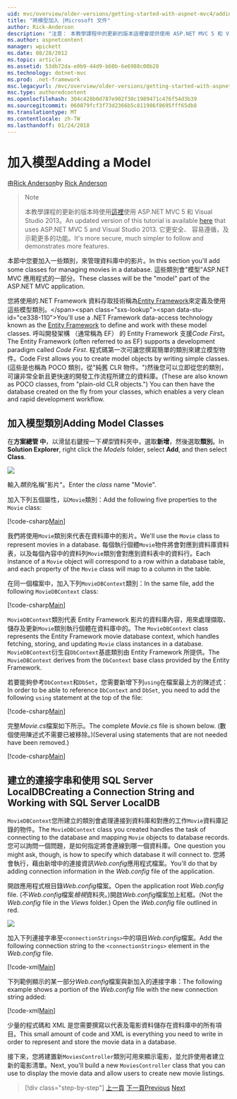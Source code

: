 ```yaml
---
uid: mvc/overview/older-versions/getting-started-with-aspnet-mvc4/adding-a-model
title: "將模型加入 |Microsoft 文件"
author: Rick-Anderson
description: "注意： 本教學課程中的更新的版本這裡會提供使用 ASP.NET MVC 5 和 Visual Studio 2013。 這是更安全、 容易遵循，以及示範..."
ms.author: aspnetcontent
manager: wpickett
ms.date: 08/28/2012
ms.topic: article
ms.assetid: 53db72da-e0b9-44d9-b60b-6e6988c00b28
ms.technology: dotnet-mvc
ms.prod: .net-framework
msc.legacyurl: /mvc/overview/older-versions/getting-started-with-aspnet-mvc4/adding-a-model
msc.type: authoredcontent
ms.openlocfilehash: 304c428b0d787e902f30c1989471c476f54d3b39
ms.sourcegitcommit: 060879fcf3f73d2366b5c811986f8695fff65db8
ms.translationtype: MT
ms.contentlocale: zh-TW
ms.lasthandoff: 01/24/2018
---
```

<a name="adding-a-model"></a><span data-ttu-id="ce338-104">加入模型</span><span class="sxs-lookup"><span data-stu-id="ce338-104">Adding a Model</span></span>
====================
<span data-ttu-id="ce338-105">由[Rick Anderson](https://github.com/Rick-Anderson)</span><span class="sxs-lookup"><span data-stu-id="ce338-105">by [Rick Anderson](https://github.com/Rick-Anderson)</span></span>

> > [!NOTE]
> > <span data-ttu-id="ce338-106">本教學課程的更新的版本時使用[這裡](../../getting-started/introduction/getting-started.md)使用 ASP.NET MVC 5 和 Visual Studio 2013。</span><span class="sxs-lookup"><span data-stu-id="ce338-106">An updated version of this tutorial is available [here](../../getting-started/introduction/getting-started.md) that uses ASP.NET MVC 5 and Visual Studio 2013.</span></span> <span data-ttu-id="ce338-107">它更安全、 容易遵循，及示範更多的功能。</span><span class="sxs-lookup"><span data-stu-id="ce338-107">It's more secure, much simpler to follow and demonstrates more features.</span></span>


<span data-ttu-id="ce338-108">本節中您要加入一些類別，來管理資料庫中的影片。</span><span class="sxs-lookup"><span data-stu-id="ce338-108">In this section you'll add some classes for managing movies in a database.</span></span> <span data-ttu-id="ce338-109">這些類別會&quot;模型&quot;ASP.NET MVC 應用程式的一部分。</span><span class="sxs-lookup"><span data-stu-id="ce338-109">These classes will be the &quot;model&quot; part of the ASP.NET MVC application.</span></span>

<span data-ttu-id="ce338-110">您將使用的.NET Framework 資料存取技術稱為[Entity Framework](https://msdn.microsoft.com/library/bb399572(VS.110).aspx)來定義及使用這些模型類別。</span><span class="sxs-lookup"><span data-stu-id="ce338-110">You'll use a .NET Framework data-access technology known as the [Entity Framework](https://msdn.microsoft.com/library/bb399572(VS.110).aspx) to define and work with these model classes.</span></span> <span data-ttu-id="ce338-111">呼叫開發架構 （通常稱為 EF） 的 Entity Framework 支援*Code First*。</span><span class="sxs-lookup"><span data-stu-id="ce338-111">The Entity Framework (often referred to as EF) supports a development paradigm called *Code First*.</span></span> <span data-ttu-id="ce338-112">程式碼第一次可讓您撰寫簡單的類別來建立模型物件。</span><span class="sxs-lookup"><span data-stu-id="ce338-112">Code First allows you to create model objects by writing simple classes.</span></span> <span data-ttu-id="ce338-113">(這些是也稱為 POCO 類別，從&quot;純舊 CLR 物件。&quot;)然後您可以立即從您的類別，可讓非常全新且更快速的開發工作流程所建立的資料庫。</span><span class="sxs-lookup"><span data-stu-id="ce338-113">(These are also known as POCO classes, from &quot;plain-old CLR objects.&quot;) You can then have the database created on the fly from your classes, which enables a very clean and rapid development workflow.</span></span>

## <a name="adding-model-classes"></a><span data-ttu-id="ce338-114">加入模型類別</span><span class="sxs-lookup"><span data-stu-id="ce338-114">Adding Model Classes</span></span>

<span data-ttu-id="ce338-115">在**方案總管 中**，以滑鼠右鍵按一下*模型*資料夾中，選取**新增**，然後選取**類別**。</span><span class="sxs-lookup"><span data-stu-id="ce338-115">In **Solution Explorer**, right click the *Models* folder, select **Add**, and then select **Class**.</span></span>

![](adding-a-model/_static/image1.png)

<span data-ttu-id="ce338-116">輸入*類別*名稱&quot;影片&quot;。</span><span class="sxs-lookup"><span data-stu-id="ce338-116">Enter the *class* name &quot;Movie&quot;.</span></span>

<span data-ttu-id="ce338-117">加入下列五個屬性，以`Movie`類別：</span><span class="sxs-lookup"><span data-stu-id="ce338-117">Add the following five properties to the `Movie` class:</span></span>

[!code-csharp[Main](adding-a-model/samples/sample1.cs)]

<span data-ttu-id="ce338-118">我們將使用`Movie`類別來代表在資料庫中的影片。</span><span class="sxs-lookup"><span data-stu-id="ce338-118">We'll use the `Movie` class to represent movies in a database.</span></span> <span data-ttu-id="ce338-119">每個執行個體`Movie`物件將會對應到資料庫資料表，以及每個內容中的資料列`Movie`類別會對應到資料表中的資料行。</span><span class="sxs-lookup"><span data-stu-id="ce338-119">Each instance of a `Movie` object will correspond to a row within a database table, and each property of the `Movie` class will map to a column in the table.</span></span>

<span data-ttu-id="ce338-120">在同一個檔案中，加入下列`MovieDBContext`類別：</span><span class="sxs-lookup"><span data-stu-id="ce338-120">In the same file, add the following `MovieDBContext` class:</span></span>

[!code-csharp[Main](adding-a-model/samples/sample2.cs)]

<span data-ttu-id="ce338-121">`MovieDBContext`類別代表 Entity Framework 影片的資料庫內容，用來處理擷取、 儲存及更新`Movie`類別執行個體在資料庫中的。</span><span class="sxs-lookup"><span data-stu-id="ce338-121">The `MovieDBContext` class represents the Entity Framework movie database context, which handles fetching, storing, and updating `Movie` class instances in a database.</span></span> <span data-ttu-id="ce338-122">`MovieDBContext`衍生自`DbContext`基底類別由 Entity Framework 所提供。</span><span class="sxs-lookup"><span data-stu-id="ce338-122">The `MovieDBContext` derives from the `DbContext` base class provided by the Entity Framework.</span></span>

<span data-ttu-id="ce338-123">若要能夠參考`DbContext`和`DbSet`，您需要新增下列`using`在檔案最上方的陳述式：</span><span class="sxs-lookup"><span data-stu-id="ce338-123">In order to be able to reference `DbContext` and `DbSet`, you need to add the following `using` statement at the top of the file:</span></span>

[!code-csharp[Main](adding-a-model/samples/sample3.cs)]

<span data-ttu-id="ce338-124">完整*Movie.cs*檔案如下所示。</span><span class="sxs-lookup"><span data-stu-id="ce338-124">The complete *Movie.cs* file is shown below.</span></span> <span data-ttu-id="ce338-125">(數個使用陳述式不需要已被移除。)</span><span class="sxs-lookup"><span data-stu-id="ce338-125">(Several using statements that are not needed have been removed.)</span></span>

[!code-csharp[Main](adding-a-model/samples/sample4.cs)]

## <a name="creating-a-connection-string-and-working-with-sql-server-localdb"></a><span data-ttu-id="ce338-126">建立的連接字串和使用 SQL Server LocalDB</span><span class="sxs-lookup"><span data-stu-id="ce338-126">Creating a Connection String and Working with SQL Server LocalDB</span></span>

<span data-ttu-id="ce338-127">`MovieDBContext`您所建立的類別會處理連接到資料庫和對應的工作`Movie`資料庫記錄的物件。</span><span class="sxs-lookup"><span data-stu-id="ce338-127">The `MovieDBContext` class you created handles the task of connecting to the database and mapping `Movie` objects to database records.</span></span> <span data-ttu-id="ce338-128">您可以詢問一個問題，是如何指定將會連線到哪一個資料庫。</span><span class="sxs-lookup"><span data-stu-id="ce338-128">One question you might ask, though, is how to specify which database it will connect to.</span></span> <span data-ttu-id="ce338-129">您將會執行，藉由新增中的連接資訊*Web.config*應用程式檔案。</span><span class="sxs-lookup"><span data-stu-id="ce338-129">You'll do that by adding connection information in the *Web.config* file of the application.</span></span>

<span data-ttu-id="ce338-130">開啟應用程式根目錄*Web.config*檔案。</span><span class="sxs-lookup"><span data-stu-id="ce338-130">Open the application root *Web.config* file.</span></span> <span data-ttu-id="ce338-131">(不*Web.config*檔案*檢視*資料夾。)開啟*Web.config*檔案加上紅框。</span><span class="sxs-lookup"><span data-stu-id="ce338-131">(Not the *Web.config* file in the *Views* folder.) Open the *Web.config* file outlined in red.</span></span>

![](adding-a-model/_static/image2.png)

<span data-ttu-id="ce338-132">加入下列連接字串至`<connectionStrings>`中的項目*Web.config*檔案。</span><span class="sxs-lookup"><span data-stu-id="ce338-132">Add the following connection string to the `<connectionStrings>` element in the *Web.config* file.</span></span>

[!code-xml[Main](adding-a-model/samples/sample5.xml)]

<span data-ttu-id="ce338-133">下列範例顯示的某一部分*Web.config*檔案與新加入的連接字串：</span><span class="sxs-lookup"><span data-stu-id="ce338-133">The following example shows a portion of the *Web.config* file with the new connection string added:</span></span>

[!code-xml[Main](adding-a-model/samples/sample6.xml?highlight=6-9)]

<span data-ttu-id="ce338-134">少量的程式碼和 XML 是您需要撰寫以代表及電影資料儲存在資料庫中的所有項目。</span><span class="sxs-lookup"><span data-stu-id="ce338-134">This small amount of code and XML is everything you need to write in order to represent and store the movie data in a database.</span></span>

<span data-ttu-id="ce338-135">接下來，您將建置新`MoviesController`類別可用來顯示電影，並允許使用者建立新的電影清單。</span><span class="sxs-lookup"><span data-stu-id="ce338-135">Next, you'll build a new `MoviesController` class that you can use to display the movie data and allow users to create new movie listings.</span></span>

>[!div class="step-by-step"]
<span data-ttu-id="ce338-136">[上一頁](adding-a-view.md)
[下一頁](accessing-your-models-data-from-a-controller.md)</span><span class="sxs-lookup"><span data-stu-id="ce338-136">[Previous](adding-a-view.md)
[Next](accessing-your-models-data-from-a-controller.md)</span></span>
